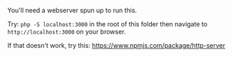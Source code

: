 You'll need a webserver spun up to run this.

Try: `php -S localhost:3000` in the root of this folder then navigate to `http://localhost:3000` on your browser.

If that doesn't work, try this:
https://www.npmjs.com/package/http-server